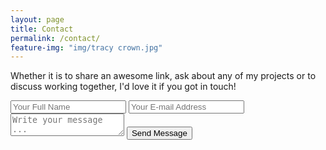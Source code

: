 ```yaml
---
layout: page
title: Contact
permalink: /contact/
feature-img: "img/tracy crown.jpg"
---
```


Whether it is to share an awesome link, ask about any of my projects or to discuss working together, I'd love it if you got in touch!
<form action="https://getsimpleform.com/messages?form_api_token=_1d118167909d4a0506d1a509a64c5db4" method="post">
  <!-- the redirect_to is optional, the form will redirect to the referrer on submission -->
  <input type='hidden' name='redirect_to' value='http://iamroyalt.github.io/portfolio-iro/thank-you/' />
  <input type='text' name='name' placeholder='Your Full Name' />
  <input type='email' name='email' placeholder='Your E-mail Address' />
  <textarea name='message' placeholder='Write your message ...'></textarea>
  <input type='submit' value='Send Message' />
</form>
